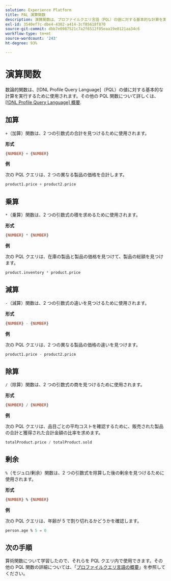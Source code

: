 ```yaml
---
solution: Experience Platform
title: PAL 演算関数
description: 演算関数は、プロファイルクエリ言語（PQL）の値に対する基本的な計算を実行するために使用されます。
exl-id: 3540ef7c-dbe4-4302-a414-3cf85618f870
source-git-commit: dbb7e0987521c7a2f6512f05eaa19e0121aa34c6
workflow-type: tm+mt
source-wordcount: '243'
ht-degree: 93%

---
```


# 演算関数

数論的関数は、[!DNL Profile Query Language]（PQL）の値に対する基本的な計算を実行するために使用されます。その他の PQL 関数について詳しくは、 [[!DNL Profile Query Language] 概要](./overview.md).

## 加算

`+`（加算）関数は、2 つの引数式の合計を見つけるために使用されます。

**形式**

```sql
{NUMBER} + {NUMBER}
```

**例**

次の PQL クエリは、2 つの異なる製品の価格を合計します。

```sql
product1.price + product2.price
```

## 乗算

`*`（乗算）関数は、2 つの引数式の積を求めるために使用されます。

**形式**

```sql
{NUMBER} * {NUMBER}
```

**例**

次の PQL クエリは、在庫の製品と製品の価格を見つけて、製品の総額を見つけます。

```sql
product.inventory * product.price
```

## 減算

`-`（減算）関数は、2 つの引数式の違いを見つけるために使用されます。

**形式**

```sql
{NUMBER} - {NUMBER}
```

**例**

次の PQL クエリは、2 つの異なる製品の価格の違いを見つけます。

```sql
product1.price - product2.price
```

## 除算

`/`（除算）関数は、2 つの引数式の商を見つけるために使用されます。

**形式**

```sql
{NUMBER} / {NUMBER}
```

**例**

次の PQL クエリは、品目ごとの平均コストを確認するために、販売された製品の合計と獲得された合計金額の比率を求めます。

```sql
totalProduct.price / totalProduct.sold
```

## 剰余

`%`（モジュロ/剰余）関数は、2 つの引数式を除算した後の剰余を見つけるために使用されます。

**形式**

```sql
{NUMBER} % {NUMBER}
```

**例**

次の PQL クエリは、年齢が 5 で割り切れるかどうかを確認します。

```sql
person.age % 5 = 0
```

## 次の手順

算術関数について学習したので、それらを PQL クエリ内で使用できます。その他の PQL 関数の詳細については、「[プロファイルクエリ言語の概要](./overview.md)」を参照してください。
